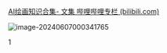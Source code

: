 [AI绘画知识合集- 文集 哔哩哔哩专栏 (bilibili.com)](https://www.bilibili.com/read/readlist/rl670536?spm_id_from=333.976.0.0)

![image-20240607000341765](C:\Users\lw208\AppData\Roaming\Typora\typora-user-images\image-20240607000341765.png)

1